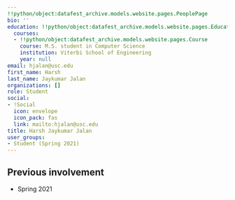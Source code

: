 ```yaml
---
!!python/object:datafest_archive.models.website.pages.PeoplePage
bio: ''
education: !!python/object:datafest_archive.models.website.pages.Education
  courses:
  - !!python/object:datafest_archive.models.website.pages.Course
    course: M.S. student in Computer Science
    institution: Viterbi School of Engineering
    year: null
email: hjalan@usc.edu
first_name: Harsh
last_name: Jaykumar Jalan
organizations: []
role: Student
social:
- !Social
  icon: envelope
  icon_pack: fas
  link: mailto:hjalan@usc.edu
title: Harsh Jaykumar Jalan
user_groups:
- Student (Spring 2021)
---
```



## Previous involvement

* Spring 2021

